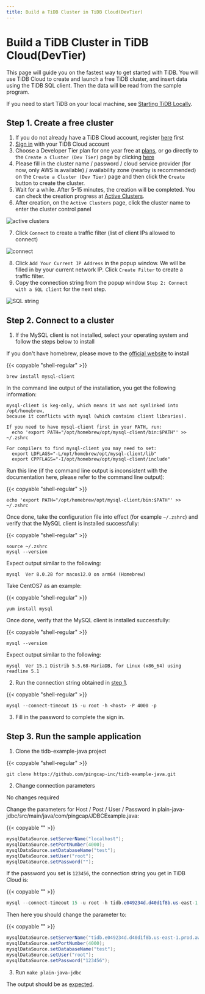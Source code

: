 ```yaml
---
title: Build a TiDB Cluster in TiDB Cloud(DevTier)
---
```


<!-- markdownlint-disable MD029 -->

# Build a TiDB Cluster in TiDB Cloud(DevTier)

This page will guide you on the fastest way to get started with TiDB. You will use TiDB Cloud to create and launch a free TiDB cluster, and insert data using the TiDB SQL client. Then the data will be read from the sample program.

If you need to start TiDB on your local machine, see [Starting TiDB Locally](https://docs.pingcap.com/tidb/stable/quick-start-with-tidb).

## Step 1. Create a free cluster

1. If you do not already have a TiDB Cloud account, register [here](https://tidbcloud.com/signup) first
2. [Sign in](https://tidbcloud.com/) with your TiDB Cloud account
3. Choose a Developer Tier plan for one year free at [plans](https://tidbcloud.com/console/plans), or go directly to the `Create a Cluster (Dev Tier)` page by clicking [here](https://tidbcloud.com/console/create-cluster?tier=dev)
4. Please fill in the cluster name / password / cloud service provider (for now, only AWS is available) / availability zone (nearby is recommended) on the `Create a Cluster (Dev Tier)` page and then click the `Create` button to create the cluster.
5. Wait for a while. After 5-15 minutes, the creation will be completed. You can check the creation progress at [Active Clusters](https://tidbcloud.com/console/clusters).
6. After creation, on the `Active Clusters` page, click the cluster name to enter the cluster control panel

![active clusters](media/IMG_20220331-232643794.png)

7. Click `Connect` to create a traffic filter (list of client IPs allowed to connect)

![connect](media/IMG_20220331-232726165.png)

8. Click `Add Your Current IP Address` in the popup window. We will be filled in by your current network IP. Click `Create Filter` to create a traffic filter.
9. Copy the connection string from the popup window `Step 2: Connect with a SQL client` for the next step.

![SQL string](media/IMG_20220331-232800929.png) 

## Step 2. Connect to a cluster

1. If the MySQL client is not installed, select your operating system and follow the steps below to install

<SimpleTab>

<div label="macOS">

If you don't have homebrew, please move to the [official website](https://brew.sh/index) to install

{{< copyable "shell-regular" >}}

```shell
brew install mysql-client
```

In the command line output of the installation, you get the following information:

```
mysql-client is keg-only, which means it was not symlinked into /opt/homebrew,
because it conflicts with mysql (which contains client libraries).

If you need to have mysql-client first in your PATH, run:
  echo 'export PATH="/opt/homebrew/opt/mysql-client/bin:$PATH"' >> ~/.zshrc

For compilers to find mysql-client you may need to set:
  export LDFLAGS="-L/opt/homebrew/opt/mysql-client/lib"
  export CPPFLAGS="-I/opt/homebrew/opt/mysql-client/include"
```

Run this line (if the command line output is inconsistent with the documentation here, please refer to the command line output):

{{< copyable "shell-regular" >}}

```shell
echo 'export PATH="/opt/homebrew/opt/mysql-client/bin:$PATH"' >> ~/.zshrc
```

Once done, take the configuration file into effect (for example `~/.zshrc`) and verify that the MySQL client is installed successfully:

{{< copyable "shell-regular" >}}

```shell
source ~/.zshrc
mysql --version
```

Expect output similar to the following:

```
mysql  Ver 8.0.28 for macos12.0 on arm64 (Homebrew)
```

</div>

<div label="Linux">

Take CentOS7 as an example:

{{< copyable "shell-regular" >}}

```shell
yum install mysql
```

Once done, verify that the MySQL client is installed successfully:

{{< copyable "shell-regular" >}}

```shell
mysql --version
```

Expect output similar to the following:

```
mysql  Ver 15.1 Distrib 5.5.68-MariaDB, for Linux (x86_64) using readline 5.1
```

</div>

</SimpleTab>

2. Run the connection string obtained in [step 1](#step-1-create-a-free-cluster).

{{< copyable "shell-regular" >}}

```shell
mysql --connect-timeout 15 -u root -h <host> -P 4000 -p
```

3. Fill in the password to complete the sign in.

## Step 3. Run the sample application

1. Clone the tidb-example-java project

{{< copyable "shell-regular" >}}

```shell
git clone https://github.com/pingcap-inc/tidb-example-java.git
```

2. Change connection parameters

<SimpleTab>

<div label="Local default cluster">

No changes required

</div>

<div label="Non-local default cluster, TiDB Cloud, or other remote cluster">

Change the parameters for Host / Post / User / Password in plain-java-jdbc/src/main/java/com/pingcap/JDBCExample.java:

{{< copyable "" >}}

```java
mysqlDataSource.setServerName("localhost");
mysqlDataSource.setPortNumber(4000);
mysqlDataSource.setDatabaseName("test");
mysqlDataSource.setUser("root");
mysqlDataSource.setPassword("");
```

If the password you set is `123456`, the connection string you get in TiDB Cloud is:

{{< copyable "" >}}

```java
mysql --connect-timeout 15 -u root -h tidb.e049234d.d40d1f8b.us-east-1.prod.aws.tidbcloud.com -P 4000 -p
```

Then here you should change the parameter to:

{{< copyable "" >}}

```java
mysqlDataSource.setServerName("tidb.e049234d.d40d1f8b.us-east-1.prod.aws.tidbcloud.com");
mysqlDataSource.setPortNumber(4000);
mysqlDataSource.setDatabaseName("test");
mysqlDataSource.setUser("root");
mysqlDataSource.setPassword("123456");
```

</div>

</SimpleTab>

3. Run `make plain-java-jdbc`

The output should be as [expected](https://github.com/pingcap-inc/tidb-example-java/blob/main/Expected-Output.md#plain-java-jdbc).
